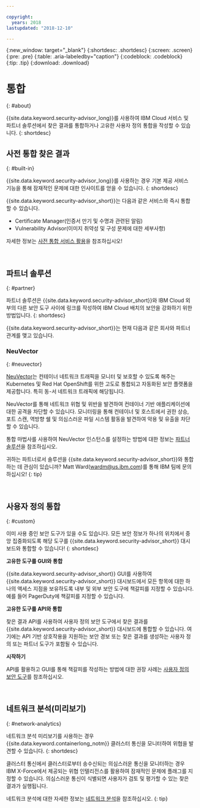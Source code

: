 ```yaml
---

copyright:
  years: 2018
lastupdated: "2018-12-10"

---
```


{:new_window: target="_blank"}
{:shortdesc: .shortdesc}
{:screen: .screen}
{:pre: .pre}
{:table: .aria-labeledby="caption"}
{:codeblock: .codeblock}
{:tip: .tip}
{:download: .download}

# 통합
{: #about}

{{site.data.keyword.security-advisor_long}}를 사용하여 IBM Cloud 서비스 및 파트너 솔루션에서 찾은 결과를 통합하거나 고유한 사용자 정의 통합을 작성할 수 있습니다.
{: shortdesc}


## 사전 통합 찾은 결과
{: #built-in}

{{site.data.keyword.security-advisor_long}}를 사용하는 경우 기본 제공 서비스 기능을 통해 잠재적인 문제에 대한 인사이트를 얻을 수 있습니다.
{: shortdesc}


{{site.data.keyword.security-advisor_short}}는 다음과 같은 서비스와 즉시 통합할 수 있습니다.

* Certificate Manager(인증서 만기 및 수명과 관련된 알림)
* Vulnerability Advisor(이미지 취약성 및 구성 문제에 대한 세부사항)

자세한 정보는 [사전 통합 서비스 활용](setup.html)을 참조하십시오!

</br>

## 파트너 솔루션
{: #partner}

파트너 솔루션은 {{site.data.keyword.security-advisor_short}}와 IBM Cloud 외부의 다른 보안 도구 사이에 링크를 작성하여 IBM Cloud 배치의 보안을 강화하기 위한 방법입니다.
{: shortdesc}

{{site.data.keyword.security-advisor_short}}는 현재 다음과 같은 회사와 파트너 관계를 맺고 있습니다.

### NeuVector
{: #neuvector}

[NeuVector](https://neuvector.com/)는 컨테이너 네트워크 트래픽을 모니터 및 보호할 수 있도록 해주는 Kubernetes 및 Red Hat OpenShift를 위한 고도로 통합되고 자동화된 보안 플랫폼을 제공합니다. 특히 동-서 네트워크 트래픽에 해당됩니다.

NeuVector를 통해 네트워크 위협 및 위반을 발견하여 컨테이너 기반 애플리케이션에 대한 공격을 차단할 수 있습니다. 모니터링을 통해 컨테이너 및 호스트에서 권한 상승, 포트 스캔, 역방향 쉘 및 의심스러운 파일 시스템 활동을 발견하여 악용 및 유출을 차단할 수 있습니다.

통합 마법사를 사용하여 NeuVector 인스턴스를 설정하는 방법에 대한 정보는 [파트너 솔루션](partners.html)을 참조하십시오.

귀하는 파트너로서 솔루션을 {{site.data.keyword.security-advisor_short}}와 통합하는 데 관심이 있습니까? Matt Ward(wardm@us.ibm.com)를 통해 IBM 팀에 문의하십시오!
{: tip}

</br>

## 사용자 정의 통합
{: #custom}

이미 사용 중인 보안 도구가 있을 수도 있습니다. 모든 보안 정보가 하나의 위치에서 중앙 집중화되도록 해당 도구를 {{site.data.keyword.security-advisor_short}} 대시보드와 통합할 수 있습니다!
{: shortdesc}

**고유한 도구를 GUI와 통합**

{{site.data.keyword.security-advisor_short}} GUI를 사용하여 {{site.data.keyword.security-advisor_short}} 대시보드에서 모든 항목에 대한 하나의 액세스 지점을 보유하도록 내부 및 외부 보안 도구에 책갈피를 지정할 수 있습니다. 예를 들어 PagerDuty에 책갈피를 지정할 수 있습니다.

**고유한 도구를 API와 통합**

찾은 결과 API를 사용하여 사용자 정의 보안 도구에서 찾은 결과를 {{site.data.keyword.security-advisor_short}} 대시보드에 통합할 수 있습니다. 여기에는 API 기반 상호작용을 지원하는 보안 경보 또는 찾은 결과를 생성하는 사용자 정의 또는 파트너 도구가 포함될 수 있습니다.

**시작하기**

API를 활용하고 GUI를 통해 책갈피를 작성하는 방법에 대한 권장 사례는 [사용자 정의 보안 도구](/docs/services/security-advisor/custom.html)를 참조하십시오.

</br>


## 네트워크 분석(미리보기)
{: #network-analytics}

네트워크 분석 미리보기를 사용하는 경우 {{site.data.keyword.containerlong_notm}} 클러스터 통신을 모니터하여 위협을 발견할 수 있습니다.
{: shortdesc}

클러스터 통신에서 클러스터로부터 송수신되는 의심스러운 통신을 모니터하는 경우 IBM X-Force에서 제공되는 위협 인텔리전스를 활용하여 잠재적인 문제에 플래그를 지정할 수 있습니다. 의심스러운 통신이 식별되면 사용자가 검토 및 평가할 수 있는 찾은 결과가 실행됩니다.

네트워크 분석에 대한 자세한 정보는 [네트워크 분석](network-analytics.html)을 참조하십시오.
{: tip}

</br>
</br>
